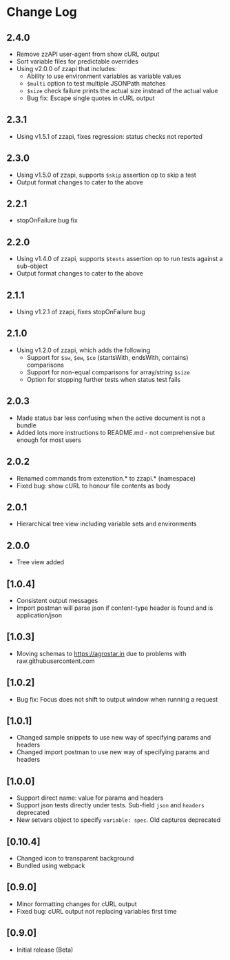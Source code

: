 # Change Log

## 2.4.0
- Remove zzAPI user-agent from show cURL output
- Sort variable files for predictable overrides
- Using v2.0.0 of zzapi that includes:
  - Ability to use environment variables as variable values
  - `$multi` option to test multiple JSONPath matches
  - `$size` check failure prints the actual size instead of the actual value
  - Bug fix: Escape single quotes in cURL output

## 2.3.1
- Using v1.5.1 of zzapi, fixes regression: status checks not reported

## 2.3.0
- Using v1.5.0 of zzapi, supports `$skip` assertion op to skip a test
- Output format changes to cater to the above

## 2.2.1
- stopOnFailure bug fix

## 2.2.0
- Using v1.4.0 of zzapi, supports `$tests` assertion op to run tests against a sub-object
- Output format changes to cater to the above

## 2.1.1
- Using v1.2.1 of zzapi, fixes stopOnFailure bug

## 2.1.0
- Using v1.2.0 of zzapi, which adds the following
  - Support for `$sw`, `$ew`, `$co` (startsWith, endsWith, contains) comparisons
  - Support for non-equal comparisons for array/string `$size`
  - Option for stopping further tests when status test fails

## 2.0.3
- Made status bar less confusing when the active document is not a bundle
- Added lots more instructions to README.md - not comprehensive but enough for most users

## 2.0.2
- Renamed commands from extenstion.* to zzapi.* (namespace)
- Fixed bug: show cURL to honour file contents as body 

## 2.0.1
- Hierarchical tree view including variable sets and environments

## 2.0.0
- Tree view added

## [1.0.4]
- Consistent output messages
- Import postman will parse json if content-type header is found and is application/json

## [1.0.3]
- Moving schemas to https://agrostar.in due to problems with raw.githubusercontent.com

## [1.0.2]
- Bug fix: Focus does not shift to output window when running a request

## [1.0.1]
- Changed sample snippets to use new way of specifying params and headers
- Changed import postman to use new way of specifying params and headers

## [1.0.0]
- Support direct name: value for params and headers
- Support json tests directly under tests. Sub-field `json` and `headers` deprecated
- New setvars object to specify `variable: spec`. Old captures deprecated

## [0.10.4]
- Changed icon to transparent background
- Bundled using webpack

## [0.9.0]
- Minor formatting changes for cURL output
- Fixed bug: cURL output not replacing variables first time

## [0.9.0]
- Initial release (Beta)
